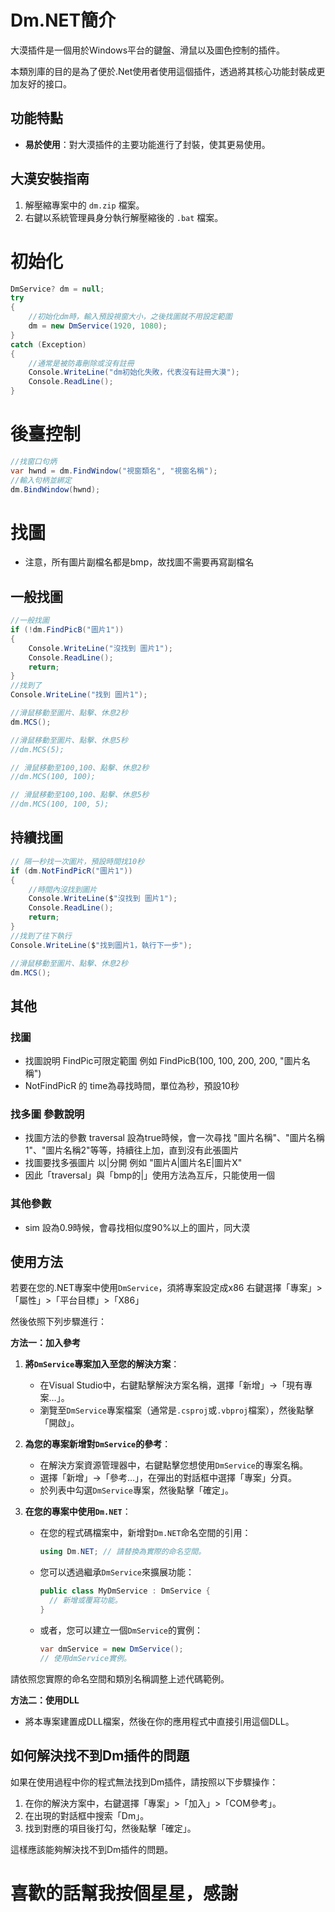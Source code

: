 # Dm.NET簡介

大漠插件是一個用於Windows平台的鍵盤、滑鼠以及圖色控制的插件。

本類別庫的目的是為了便於.Net使用者使用這個插件，透過將其核心功能封裝成更加友好的接口。

## 功能特點

- **易於使用**：對大漠插件的主要功能進行了封裝，使其更易使用。

## 大漠安裝指南

1. 解壓縮專案中的 `dm.zip` 檔案。
2. 右鍵以系統管理員身分執行解壓縮後的 `.bat` 檔案。

# 初始化
```csharp
DmService? dm = null;
try
{
    //初始化dm時，輸入預設視窗大小，之後找圖就不用設定範圍
    dm = new DmService(1920, 1080);
}
catch (Exception)
{
    //通常是被防毒刪除或沒有註冊
    Console.WriteLine("dm初始化失敗，代表沒有註冊大漠");
    Console.ReadLine();
}
```
# 後臺控制
```csharp
//找窗口句炳
var hwnd = dm.FindWindow("視窗類名", "視窗名稱");
//輸入句柄並綁定
dm.BindWindow(hwnd);
```
# 找圖
- 注意，所有圖片副檔名都是bmp，故找圖不需要再寫副檔名
## 一般找圖
```csharp
//一般找圖
if (!dm.FindPicB("圖片1"))
{
    Console.WriteLine("沒找到 圖片1");
    Console.ReadLine();
    return;
}
//找到了
Console.WriteLine("找到 圖片1");

//滑鼠移動至圖片、點擊、休息2秒
dm.MCS();

//滑鼠移動至圖片、點擊、休息5秒
//dm.MCS(5);

// 滑鼠移動至100,100、點擊、休息2秒
//dm.MCS(100, 100);

// 滑鼠移動至100,100、點擊、休息5秒
//dm.MCS(100, 100, 5);
```
## 持續找圖
```csharp
// 隔一秒找一次圖片，預設時間找10秒
if (dm.NotFindPicR("圖片1"))
{
    //時間內沒找到圖片
    Console.WriteLine($"沒找到 圖片1");
    Console.ReadLine();
    return;
}
//找到了往下執行
Console.WriteLine($"找到圖片1，執行下一步");

//滑鼠移動至圖片、點擊、休息2秒
dm.MCS();
```
## 其他
### 找圖
- 找圖說明 FindPic可限定範圍 例如 FindPicB(100, 100, 200, 200, "圖片名稱")
- NotFindPicR 的 time為尋找時間，單位為秒，預設10秒
  
### 找多圖 參數說明
- 找圖方法的參數 traversal 設為true時候，會一次尋找 "圖片名稱"、"圖片名稱1"、"圖片名稱2"等等，持續往上加，直到沒有此張圖片
- 找圖要找多張圖片 以|分開 例如 "圖片A|圖片名E|圖片X"
- 因此「traversal」與「bmp的|」使用方法為互斥，只能使用一個
### 其他參數
- sim 設為0.9時候，會尋找相似度90%以上的圖片，同大漠

## 使用方法

若要在您的.NET專案中使用`DmService`，須將專案設定成x86
右鍵選擇「專案」>「屬性」>「平台目標」>「X86」

然後依照下列步驟進行：

**方法一：加入參考**

1. **將`DmService`專案加入至您的解決方案**：
   - 在Visual Studio中，右鍵點擊解決方案名稱，選擇「新增」->「現有專案…」。
   - 瀏覽至`DmService`專案檔案（通常是`.csproj`或`.vbproj`檔案），然後點擊「開啟」。

2. **為您的專案新增對`DmService`的參考**：
   - 在解決方案資源管理器中，右鍵點擊您想使用`DmService`的專案名稱。
   - 選擇「新增」->「參考…」，在彈出的對話框中選擇「專案」分頁。
   - 於列表中勾選`DmService`專案，然後點擊「確定」。

3. **在您的專案中使用`Dm.NET`**：
   - 在您的程式碼檔案中，新增對`Dm.NET`命名空間的引用：
     ```csharp
     using Dm.NET; // 請替換為實際的命名空間。
     ```
   - 您可以透過繼承`DmService`來擴展功能：
     ```csharp
     public class MyDmService : DmService {
       // 新增或覆寫功能。
     }
     ```
   - 或者，您可以建立一個`DmService`的實例：
     ```csharp
     var dmService = new DmService();
     // 使用dmService實例。
     ```

請依照您實際的命名空間和類別名稱調整上述代碼範例。


**方法二：使用DLL**
   - 將本專案建置成DLL檔案，然後在你的應用程式中直接引用這個DLL。

## 如何解決找不到Dm插件的問題

如果在使用過程中你的程式無法找到Dm插件，請按照以下步驟操作：

1. 在你的解決方案中，右鍵選擇「專案」>「加入」>「COM參考」。
2. 在出現的對話框中搜索「Dm」。
3. 找到對應的項目後打勾，然後點擊「確定」。

這樣應該能夠解決找不到Dm插件的問題。

# 喜歡的話幫我按個星星，感謝
